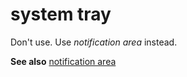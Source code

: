 # system tray

Don't use. Use *notification area* instead.

**See also** [notification area](~/a-z-word-list-term-collections/n/notification-area.md)

